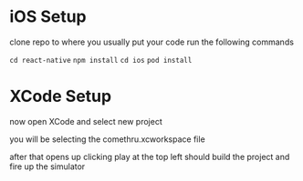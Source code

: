 # iOS Setup

clone repo to where you usually put your code
run the following commands

`cd react-native`
`npm install`
`cd ios`
`pod install`

# XCode Setup

now open XCode and select new project

you will be selecting the comethru.xcworkspace file

after that opens up clicking play at the top left should build the project and fire up the simulator